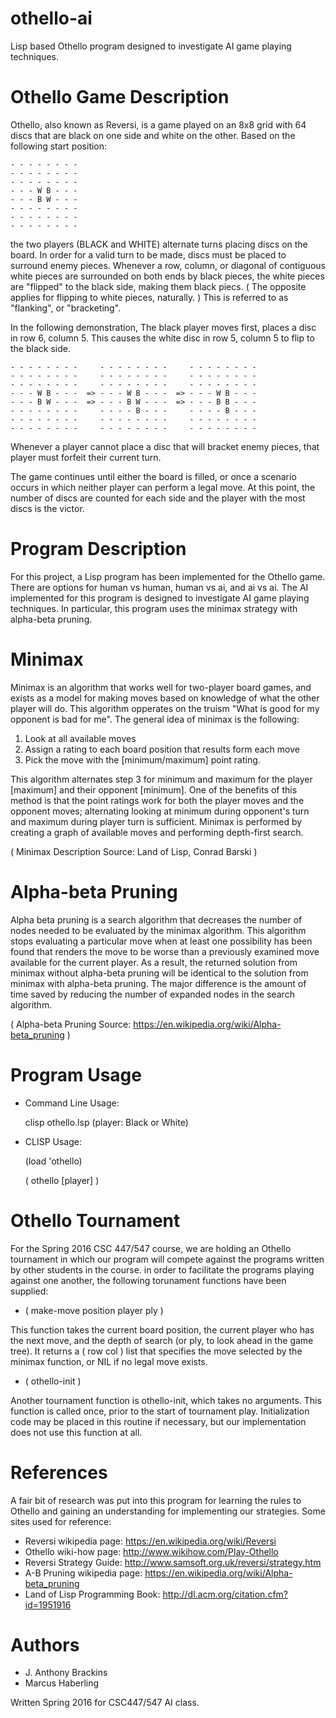 # othello-ai
 Lisp based Othello program designed to investigate AI game playing techniques. 

# Othello Game Description 
Othello, also known as Reversi, is a game played on an 8x8 grid with 64 discs 
that are black on one side and white on the other. Based on the following 
start position:

    - - - - - - - -
    - - - - - - - - 
    - - - - - - - - 
    - - - W B - - - 
    - - - B W - - - 
    - - - - - - - - 
    - - - - - - - - 
    - - - - - - - - 

the two players (BLACK and WHITE) alternate turns placing discs on the board. 
In order for a valid turn to be made, discs must be placed to surround enemy 
pieces. Whenever a row, column, or diagonal of contiguous white pieces are 
surrounded on both ends by black pieces, the white pieces are "flipped" to the 
black side, making them black piecs. ( The opposite applies for flipping to 
white pieces, naturally. ) This is referred to as "flanking", or "bracketing".

In the following demonstration, The black player moves first, places a disc in 
row 6, column 5. This causes the white disc in row 5, column 5 to flip to the 
black side.

    - - - - - - - -     - - - - - - - -     - - - - - - - - 
    - - - - - - - -     - - - - - - - -     - - - - - - - - 
    - - - - - - - -     - - - - - - - -     - - - - - - - - 
    - - - W B - - -  => - - - W B - - -  => - - - W B - - - 
    - - - B W - - -  => - - - B W - - -  => - - - B B - - -  
    - - - - - - - -     - - - - B - - -     - - - - B - - - 
    - - - - - - - -     - - - - - - - -     - - - - - - - - 
    - - - - - - - -     - - - - - - - -     - - - - - - - - 

Whenever a player cannot place a disc that will bracket enemy pieces, that 
player must forfeit their current turn.

The game continues until either the board is filled, or once a scenario occurs 
in which neither player can perform a legal move. At this point, the number of 
discs are counted for each side and the player with the most discs is the
victor.

# Program Description
For this project, a Lisp program has been implemented for the Othello game. 
There are options for human vs human, human vs ai, and ai vs ai. The AI 
implemented for this program is designed to investigate AI game playing 
techniques. In particular, this program uses the minimax strategy with 
alpha-beta pruning.

# Minimax
Minimax is an algorithm that works well for two-player board games, and exists 
as a model for making moves based on knowledge of what the other player will do. 
This algorithm opperates on the truism "What is good for my opponent is bad for 
me". The general idea of minimax is the 
following:
  1. Look at all available moves
  2. Assign a rating to each board position that results form each move
  3. Pick the move with the [minimum/maximum] point rating.

This algorithm alternates step 3 for minimum and maximum for the player 
[maximum] and their opponent [minimum]. One of the benefits of this method is 
that the point ratings work for both the player moves and the opponent moves; 
alternating looking at minimum during opponent's turn and maximum during player 
turn is sufficient. Minimax is performed by creating a graph of available moves 
and performing depth-first search.

( Minimax Description Source: Land of Lisp, Conrad Barski )

# Alpha-beta Pruning
Alpha beta pruning is a search algorithm that decreases the number of nodes 
needed to be evaluated by the minimax algorithm. This algorithm stops 
evaluating a particular move when at least one possibility has been found 
that renders the move to be worse than a previously examined move available 
for the current player. As a result, the returned solution from minimax without 
alpha-beta pruning will be identical to the solution from minimax with 
alpha-beta pruning. The major difference is the amount of time saved by 
reducing the number of expanded nodes in the search algorithm.

( Alpha-beta Pruning Source: https://en.wikipedia.org/wiki/Alpha-beta_pruning )

# Program Usage
* Command Line Usage:
    
    clisp othello.lsp (player: Black or White)

* CLISP Usage:

    (load 'othello)

    ( othello [player] )

# Othello Tournament
For the Spring 2016 CSC 447/547 course, we are holding an Othello tournament 
in which our program will compete against the programs written by other 
students in the course. in order to facilitate the programs playing against one 
another, the following torunament functions have been supplied:

* ( make-move position player ply ) 

This function takes the current board position, the current player who has the 
next move, and the depth of search (or ply, to look ahead in the game tree). 
It returns a ( row col ) list that specifies the move selected by the minimax 
function, or NIL if no legal move exists.

* ( othello-init )

Another tournament function is othello-init, which takes no arguments. This 
function is called once, prior to the start of tournament play. Initialization 
code may be placed in this routine if necessary, but our implementation does 
not use this function at all.

# References
A fair bit of research was put into this program for learning the rules to 
Othello and gaining an understanding for implementing our strategies. Some 
sites used for reference:
* Reversi wikipedia page: https://en.wikipedia.org/wiki/Reversi
* Othello wiki-how  page: http://www.wikihow.com/Play-Othello
* Reversi Strategy Guide: http://www.samsoft.org.uk/reversi/strategy.htm
* A-B Pruning wikipedia page: https://en.wikipedia.org/wiki/Alpha-beta_pruning
* Land of Lisp Programming Book: http://dl.acm.org/citation.cfm?id=1951916

# Authors
* J. Anthony Brackins
* Marcus Haberling

Written Spring 2016 for CSC447/547 AI class.
